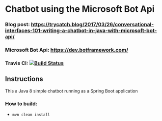 Chatbot using the Microsoft Bot Api
====================
### Blog post: https://trycatch.blog/2017/03/26/conversational-interfaces-101-writing-a-chatbot-in-java-with-microsoft-bot-api/
### Microsoft Bot Api: https://dev.botframework.com/
### Travis CI: [![Build Status](https://travis-ci.org/geeordanoh/try-catch-chatbot.svg?branch=master)](https://travis-ci.org/geeordanoh/try-catch-chatbot)


Instructions
---------------------
This a Java 8 simple chatbot running as a Spring Boot application


### How to build:
* `mvn clean install`